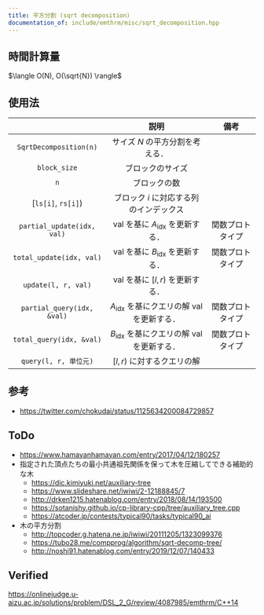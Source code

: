 ```yaml
---
title: 平方分割 (sqrt decomposition)
documentation_of: include/emthrm/misc/sqrt_decomposition.hpp
---
```



## 時間計算量

$\langle O(N), O(\sqrt{N}) \rangle$


## 使用法

||説明|備考|
|:--:|:--:|:--:|
|`SqrtDecomposition(n)`|サイズ $N$ の平方分割を考える．||
|`block_size`|ブロックのサイズ||
|`n`|ブロックの数||
|[`ls[i]`, `rs[i]`)|ブロック $i$ に対応する列のインデックス||
|`partial_update(idx, val)`|$\mathrm{val}$ を基に $A_{\mathrm{idx}}$ を更新する．|関数プロトタイプ|
|`total_update(idx, val)`|$\mathrm{val}$ を基に $B_{\mathrm{idx}}$ を更新する．|関数プロトタイプ|
|`update(l, r, val)`|$\mathrm{val}$ を基に $\lbrack l, r)$ を更新する．||
|`partial_query(idx, &val)`|$A_{\mathrm{idx}}$ を基にクエリの解 $\mathrm{val}$ を更新する．|関数プロトタイプ|
|`total_query(idx, &val)`|$B_{\mathrm{idx}}$ を基にクエリの解 $\mathrm{val}$ を更新する．|関数プロトタイプ|
|`query(l, r, 単位元)`|$\lbrack l, r)$ に対するクエリの解||


## 参考

- https://twitter.com/chokudai/status/1125634200084729857


## ToDo

- https://www.hamayanhamayan.com/entry/2017/04/12/180257
- 指定された頂点たちの最小共通祖先関係を保って木を圧縮してできる補助的な木
  - https://dic.kimiyuki.net/auxiliary-tree
  - https://www.slideshare.net/iwiwi/2-12188845/7
  - http://drken1215.hatenablog.com/entry/2018/08/14/193500
  - https://sotanishy.github.io/cp-library-cpp/tree/auxiliary_tree.cpp
  - https://atcoder.jp/contests/typical90/tasks/typical90_ai
- 木の平方分割
  - http://topcoder.g.hatena.ne.jp/iwiwi/20111205/1323099376
  - https://tubo28.me/compprog/algorithm/sqrt-decomp-tree/
  - http://noshi91.hatenablog.com/entry/2019/12/07/140433


## Verified

https://onlinejudge.u-aizu.ac.jp/solutions/problem/DSL_2_G/review/4087985/emthrm/C++14
